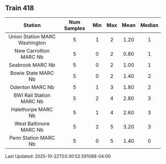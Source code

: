 ## Train 418

| Station | Num Samples | Min | Max | Mean | Median |
| :-----: | :---------: | :-: | :-: | :--: | :----: |
| Union Station MARC Washington | 5 | 1 | 2 | 1.20 | 1 |
| New Carrollton MARC Nb | 5 | 0 | 2 | 0.80 | 1 |
| Seabrook MARC Nb | 5 | 0 | 2 | 1.00 | 1 |
| Bowie State MARC Nb | 5 | 0 | 2 | 1.40 | 2 |
| Odenton MARC Nb | 5 | 1 | 3 | 1.80 | 2 |
| BWI Rail Station MARC Nb | 5 | 2 | 4 | 2.80 | 3 |
| Halethorpe MARC Nb | 5 | 1 | 4 | 2.60 | 3 |
| West Baltimore MARC Nb | 5 | 2 | 5 | 3.20 | 3 |
| Penn Station MARC Nb | 5 | 0 | 5 | 1.40 | 0 |


Last Updated: 2025-10-22T03:30:52.591088-04:00